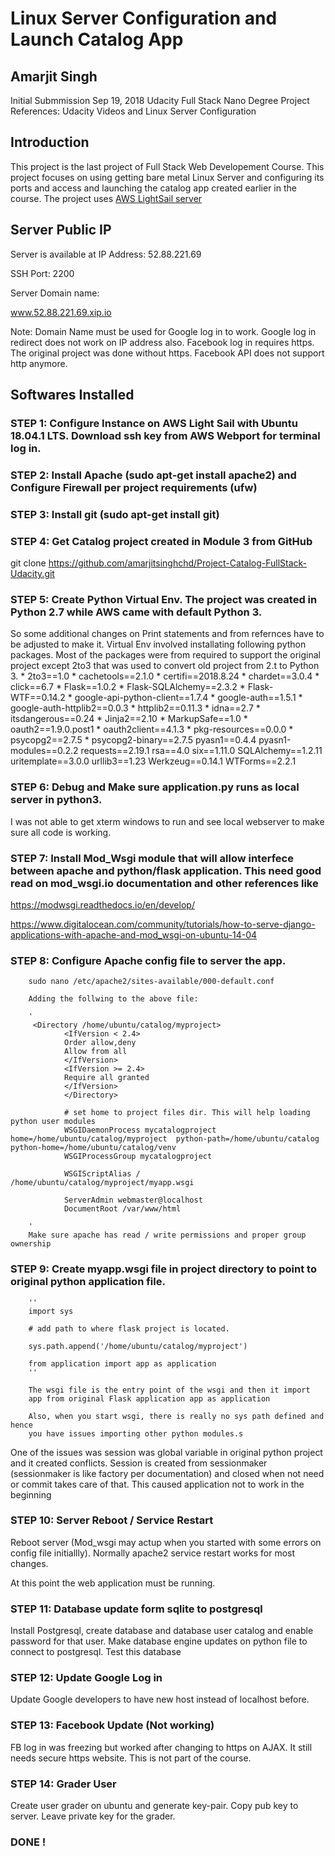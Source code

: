 # Linux Server Configuration and Launch Catalog App

## Amarjit Singh 
 Initial Submmission Sep 19, 2018
 Udacity Full Stack Nano Degree Project 
 References: Udacity Videos and Linux Server Configuration
 

## Introduction 

This project is the last project of Full Stack Web Developement Course. This project focuses on using getting bare metal Linux Server and configuring its ports and access and launching the catalog app created earlier in the course. The project uses [AWS LightSail server](lightsail.aws.amazon.com)

## Server Public IP 

Server is available at IP Address:
52.88.221.69

SSH Port: 2200

Server Domain name:

www.52.88.221.69.xip.io

Note: Domain Name must be used for Google log in to work. Google log in redirect does not work on IP address also.
 Facebook log in requires https. The original project was done without https. Facebook API does not support http anymore.

## Softwares Installed

### STEP 1: Configure Instance on AWS Light Sail with Ubuntu 18.04.1 LTS. Download ssh key from AWS Webport for terminal log in.

### STEP 2: Install Apache (sudo apt-get install apache2) and Configure Firewall per project requirements (ufw)

### STEP 3: Install git (sudo apt-get install git)

### STEP 4: Get Catalog project created in Module 3 from GitHub

git clone https://github.com/amarjitsinghchd/Project-Catalog-FullStack-Udacity.git 

### STEP 5: Create Python Virtual Env. The project was created in Python 2.7 while AWS came with default Python 3.
So some additional changes on Print statements and from refernces have to be adjusted to make it. 
Virtual Env involved installating following python packages. Most of the packages were from required to support the original project except 2to3 that was used to convert old project from 2.t to Python 3.
				* 2to3==1.0
				* cachetools==2.1.0
				* certifi==2018.8.24
				* chardet==3.0.4
				* click==6.7
				* Flask==1.0.2
				* Flask-SQLAlchemy==2.3.2
				* Flask-WTF==0.14.2
				* google-api-python-client==1.7.4
				* google-auth==1.5.1
				* google-auth-httplib2==0.0.3
				* httplib2==0.11.3
				* idna==2.7
				* itsdangerous==0.24
				* Jinja2==2.10
				* MarkupSafe==1.0
				* oauth2==1.9.0.post1
				* oauth2client==4.1.3
				* pkg-resources==0.0.0
				* psycopg2==2.7.5
				* psycopg2-binary==2.7.5
				pyasn1==0.4.4
				pyasn1-modules==0.2.2
				requests==2.19.1
				rsa==4.0
				six==1.11.0
				SQLAlchemy==1.2.11
				uritemplate==3.0.0
				urllib3==1.23
				Werkzeug==0.14.1
				WTForms==2.2.1

### STEP 6: Debug and Make sure application.py runs as local server in python3. 
I was not able to get xterm windows to run and see local webserver to make sure all code is working.

### STEP 7: Install Mod_Wsgi module that will allow interfece between apache and python/flask application. This need good read on mod_wsgi.io documentation and other references like

https://modwsgi.readthedocs.io/en/develop/

https://www.digitalocean.com/community/tutorials/how-to-serve-django-applications-with-apache-and-mod_wsgi-on-ubuntu-14-04

### STEP 8: Configure Apache config file to server the app.

		sudo nano /etc/apache2/sites-available/000-default.conf

		Adding the follwing to the above file:

		'
		 <Directory /home/ubuntu/catalog/myproject>
		        <IfVersion < 2.4>
		        Order allow,deny
		        Allow from all
		        </IfVersion>
		        <IfVersion >= 2.4>
		        Require all granted
		        </IfVersion>
		        </Directory>

		        # set home to project files dir. This will help loading python user modules
		        WSGIDaemonProcess mycatalogproject home=/home/ubuntu/catalog/myproject  python-path=/home/ubuntu/catalog python-home=/home/ubuntu/catalog/venv
		        WSGIProcessGroup mycatalogproject

		        WSGIScriptAlias / /home/ubuntu/catalog/myproject/myapp.wsgi

		        ServerAdmin webmaster@localhost
		        DocumentRoot /var/www/html

		'
		Make sure apache has read / write permissions and proper group ownership

### STEP 9: Create myapp.wsgi file in project directory to point to original python application file.

		''
		import sys

		# add path to where flask project is located.

		sys.path.append('/home/ubuntu/catalog/myproject')

		from application import app as application
		''

		The wsgi file is the entry point of the wsgi and then it import
		app from original Flask application app as application

		Also, when you start wsgi, there is really no sys path defined and hence
		you have issues importing other python modules.s 

One of the issues was session was global variable in original python project and it created conflicts. Session is created from sessionmaker (sessionmaker is like factory per documentation) and closed when not need or commit takes care of that. This caused application not to work in the beginning

### STEP 10: Server Reboot / Service Restart

Reboot server (Mod_wsgi may actup when you started with some errors on config file initiallly). Normally apache2 service restart works for most changes.

At this point the web application must be running.

### STEP 11: Database update form sqlite to postgresql

Install Postgresql, create database and database user catalog and enable password for that user.
Make database engine updates on python file to connect to postgresql.
Test this database

### STEP 12: Update Google Log in

Update Google developers to have new host instead of localhost before.

### STEP 13: Facebook Update (Not working)

FB log in was freezing but worked after changing to https on AJAX. It still needs secure https website. This is not part of the course.

### STEP 14: Grader User
Create user grader on ubuntu and generate key-pair.  Copy pub key to server.
Leave private key for the grader.


### DONE !


